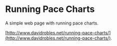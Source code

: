 Running Pace Charts
===================

A simple web page with running pace charts.

[http://www.davidrobles.net/running-pace-charts/](http://www.davidrobles.net/running-pace-charts/).
